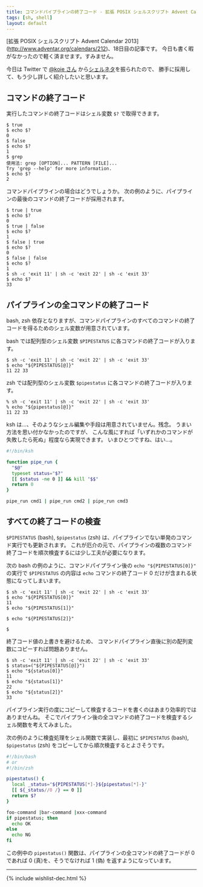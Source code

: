 ```yaml
---
title: コマンドパイプラインの終了コード - 拡張 POSIX シェルスクリプト Advent Calendar 2013
tags: [sh, shell]
layout: default
---
```


[拡張 POSIX シェルスクリプト Advent Calendar 2013]
(http://www.adventar.org/calendars/212)、18日目の記事です。
今日も書く暇がなかったので軽く済ませます。すみません。

今日は Twitter で [@koie さん](https://twitter.com/koie)
から[シェルネタ](https://twitter.com/koie/status/413209516046438400)を振られたので、
勝手に採用して、もう少し詳しく紹介したいと思います。

コマンドの終了コード
----------------------------------------------------------------------

実行したコマンドの終了コードはシェル変数 `$?` で取得できます。

``` console
$ true
$ echo $?
0
$ false
$ echo $?
1
$ grep
使用法: grep [OPTION]... PATTERN [FILE]...
Try 'grep --help' for more information.
$ echo $?
2
```

コマンドパイプラインの場合はどうでしょうか。
次の例のように、パイプラインの最後のコマンドの終了コードが採用されます。

``` console
$ true | true
$ echo $?
0
$ true | false
$ echo $?
1
$ false | true
$ echo $?
0
$ false | false
$ echo $?
1
$ sh -c 'exit 11' | sh -c 'exit 22' | sh -c 'exit 33'
$ echo $?
33
```

パイプラインの全コマンドの終了コード
----------------------------------------------------------------------

bash, zsh
依存となりますが、コマンドパイプラインのすべてのコマンドの終了コードを得るためのシェル変数が用意されています。

bash では配列型のシェル変数 `$PIPESTATUS` に各コマンドの終了コードが入ります。

``` console
$ sh -c 'exit 11' | sh -c 'exit 22' | sh -c 'exit 33'
$ echo "${PIPESTATUS[@]}"
11 22 33
```

zsh では配列型のシェル変数 `$pipestatus` に各コマンドの終了コードが入ります。

``` console
% sh -c 'exit 11' | sh -c 'exit 22' | sh -c 'exit 33'
% echo "${pipestatus[@]}"
11 22 33
```

ksh は…、そのようなシェル編集や手段は用意されていません。残念。
うまい方法を思い付かなかったのですが、
こんな風にすれば「いずれかのコマンドが失敗したら死ぬ」程度なら実現できます。
いまひとつですね、はい…。

``` sh
#!/bin/ksh

function pipe_run {
  "$@"
  typeset status="$?"
  [[ $status -ne 0 ]] && kill "$$"
  return 0
}

pipe_run cmd1 | pipe_run cmd2 | pipe_run cmd3
```

すべての終了コードの検査
----------------------------------------------------------------------

`$PIPESTATUS` (bash), `$pipestatus` (zsh)
は、パイプラインでない単発のコマンド実行でも更新されます。
これが厄介の元で、パイプラインの複数のコマンド終了コードを順次検査するには少し工夫が必要になります。

次の bash の例のように、コマンドパイプライン後の `echo "${PIPESTATUS[0]}"` の実行で
`$PIPESTATUS` の内容は `echo` コマンドの終了コード 0
だけが含まれる状態になってしまいます。

```
$ sh -c 'exit 11' | sh -c 'exit 22' | sh -c 'exit 33'
$ echo "${PIPESTATUS[0]}"
11
$ echo "${PIPESTATUS[1]}"

$ echo "${PIPESTATUS[2]}"

$
```

終了コード値の上書きを避けるため、
コマンドパイプライン直後に別の配列変数にコピーすれば問題ありません。

```
$ sh -c 'exit 11' | sh -c 'exit 22' | sh -c 'exit 33'
$ status=("${PIPESTATUS[@]}")
$ echo "${status[0]}"
11
$ echo "${status[1]}"
22
$ echo "${status[2]}"
33
```

パイプライン実行の度にコピーして検査するコードを書くのはあまり効率的ではありませんね。
そこでパイプライン後の全コマンドの終了コードを検査するシェル関数を考えてみました。

次の例のように検査処理をシェル関数で実装し、最初に 
`$PIPESTATUS` (bash), `$pipestatus` (zsh)
をコピーしてから順次検査するとよさそうです。

``` sh
#!/bin/bash
# or
#!/bin/zsh

pipestatus() {
  local _status="${PIPESTATUS[*]-}${pipestatus[*]-}"
  [[ ${_status//0 /} == 0 ]]
  return $?
}

foo-command |bar-command |xxx-command
if pipestatus; then
  echo OK
else
  echo NG
fi
```

この例中の `pipestatus()` 関数は、パイプラインの全コマンドの終了コードが 0
であれば 0 (真)を、そうでなければ 1 (偽) を返すようになっています。

* * *

{% include wishlist-dec.html %}

